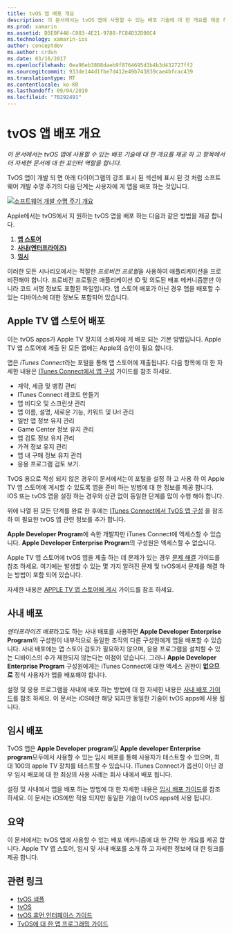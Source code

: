 ```yaml
---
title: tvOS 앱 배포 개요
description: 이 문서에서는 tvOS 앱에 사용할 수 있는 배포 기술에 대 한 개요를 제공 하 고 항목에서 더 자세한 문서에 대 한 포인터 역할을 합니다.
ms.prod: xamarin
ms.assetid: D5E0F446-C083-4E21-9788-FC84D32D00C4
ms.technology: xamarin-ios
author: conceptdev
ms.author: crdun
ms.date: 03/16/2017
ms.openlocfilehash: 0ea96eb3808daeb9f8764695d1b4b3d432727ff2
ms.sourcegitcommit: 933de144d1fbe7d412e49b743839cae4bfcac439
ms.translationtype: MT
ms.contentlocale: ko-KR
ms.lasthandoff: 09/04/2019
ms.locfileid: "70292491"
---
```

# <a name="tvos-app-distribution-overview"></a>tvOS 앱 배포 개요

_이 문서에서는 tvOS 앱에 사용할 수 있는 배포 기술에 대 한 개요를 제공 하 고 항목에서 더 자세한 문서에 대 한 포인터 역할을 합니다._


TvOS 앱이 개발 되 면 아래 다이어그램의 강조 표시 된 섹션에 표시 된 것 처럼 소프트웨어 개발 수명 주기의 다음 단계는 사용자에 게 앱을 배포 하는 것입니다.


[![소프트웨어 개발 수명 주기 개요](images/publishingdiagram.png)](images/publishingdiagram.png#lightbox)


Apple에서는 tvOS에서 지 원하는 tvOS 앱을 배포 하는 다음과 같은 방법을 제공 합니다.

1. [**앱 스토어**](#Apple-TV-App-Store-Distribution)
2. [**사내(엔터프라이즈)** ](#In-House-Distribution) 
3. [**임시**](#Ad_Hoc_Distribution) 

이러한 모든 시나리오에서는 적절한 *프로비전 프로필*을 사용하여 애플리케이션을 프로비전해야 합니다. 프로비전 프로필은 애플리케이션 ID 및 의도된 배포 메커니즘뿐만 아니라 코드 서명 정보도 포함된 파일입니다. 앱 스토어 배포가 아닌 경우 앱을 배포할 수 있는 디바이스에 대한 정보도 포함되어 있습니다.

<a name="Apple-TV-App-Store-Distribution" />

## <a name="apple-tv-app-store-distribution"></a>Apple TV 앱 스토어 배포

이는 tvOS apps가 Apple TV 장치의 소비자에 게 배포 되는 기본 방법입니다. Apple TV 앱 스토어에 제출 된 모든 앱에는 Apple의 승인이 필요 합니다.

앱은 *iTunes Connect*라는 포털을 통해 앱 스토어에 제출됩니다. 다음 항목에 대 한 자세한 내용은 [ITunes Connect에서 앱 구성](~/ios/deploy-test/app-distribution/app-store-distribution/itunesconnect.md) 가이드를 참조 하세요.

- 계약, 세금 및 뱅킹 관리
- ITunes Connect 레코드 만들기
- 앱 비디오 및 스크린샷 관리
- 앱 이름, 설명, 새로운 기능, 키워드 및 Url 관리
- 일반 앱 정보 유지 관리
- Game Center 정보 유지 관리
- 앱 검토 정보 유지 관리
- 가격 정보 유지 관리
- 앱 내 구매 정보 유지 관리
- 응용 프로그램 검토 보기.

TvOS 용으로 작성 되지 않은 경우이 문서에서는이 포털을 설정 하 고 사용 하 여 Apple TV 앱 스토어에 게시할 수 있도록 앱을 준비 하는 방법에 대 한 정보를 제공 합니다. IOS 또는 tvOS 앱을 설정 하는 경우와 상관 없이 동일한 단계를 많이 수행 해야 합니다.

위에 나열 된 모든 단계를 완료 한 후에는 [ITunes Connect에서 TvOS 앱 구성](~/ios/tvos/deploy-test/app-distribution/itunes-connect.md) 을 참조 하 여 필요한 tvOS 앱 관련 정보를 추가 합니다.

**Apple Developer Program**에 속한 개발자만 iTunes Connect에 액세스할 수 있습니다. **Apple Developer Enterprise Program**의 구성원은 액세스할 수 없습니다.

Apple TV 앱 스토어에 tvOS 앱을 제출 하는 데 문제가 있는 경우 [문제 해결](~/ios/tvos/troubleshooting.md) 가이드를 참조 하세요. 여기에는 발생할 수 있는 몇 가지 알려진 문제 및 tvOS에서 문제를 해결 하는 방법이 포함 되어 있습니다.

자세한 내용은 [APPLE TV 앱 스토어에 게시](~/ios/tvos/deploy-test/app-distribution/app-store-publishing.md) 가이드를 참조 하세요.

<a name="In-House-Distribution" />

## <a name="in-house-distribution"></a>사내 배포

*엔터프라이즈 배포*라고도 하는 사내 배포를 사용하면 **Apple Developer Enterprise Program**의 구성원이 내부적으로 동일한 조직의 다른 구성원에게 앱을 배포할 수 있습니다. 사내 배포에는 앱 스토어 검토가 필요하지 않으며, 응용 프로그램을 설치할 수 있는 디바이스의 수가 제한되지 않는다는 이점이 있습니다. 그러나 **Apple Developer Enterprise Program** 구성원에게는 iTunes Connect에 대한 액세스 권한이 **없으므로** 정식 사용자가 앱을 배포해야 합니다.

설정 및 응용 프로그램을 사내에 배포 하는 방법에 대 한 자세한 내용은 [사내 배포 가이드](~/ios/deploy-test/app-distribution/in-house-distribution.md)를 참조 하세요. 이 문서는 iOS에만 해당 되지만 동일한 기술이 tvOS apps에 사용 됩니다.

<a name="Ad_Hoc_Distribution"/>

## <a name="ad-hoc-distribution"></a>임시 배포

TvOS 앱은 **Apple Developer program**및 **Apple developer Enterprise program**모두에서 사용할 수 있는 임시 배포를 통해 사용자가 테스트할 수 있으며, 최대 100의 apple TV 장치를 테스트할 수 있습니다. ITunes Connect가 옵션이 아닌 경우 임시 배포에 대 한 최상의 사용 사례는 회사 내에서 배포 됩니다.

설정 및 사내에서 앱을 배포 하는 방법에 대 한 자세한 내용은 [임시 배포 가이드](~/ios/deploy-test/app-distribution/ad-hoc-distribution.md)를 참조 하세요. 이 문서는 iOS에만 적용 되지만 동일한 기술이 tvOS apps에 사용 됩니다.

<a name="Summary" />

## <a name="summary"></a>요약

이 문서에서는 tvOS 앱에 사용할 수 있는 배포 메커니즘에 대 한 간략 한 개요를 제공 합니다. Apple TV 앱 스토어, 임시 및 사내 배포를 소개 하 고 자세한 정보에 대 한 링크를 제공 합니다.



## <a name="related-links"></a>관련 링크

- [tvOS 샘플](https://docs.microsoft.com/samples/browse/?products=xamarin&term=Xamarin.iOS+tvOS)
- [tvOS](https://developer.apple.com/tvos/)
- [tvOS 휴먼 인터페이스 가이드](https://developer.apple.com/tvos/human-interface-guidelines/)
- [TvOS에 대 한 앱 프로그래밍 가이드](https://developer.apple.com/library/prerelease/tvos/documentation/General/Conceptual/AppleTV_PG/)

